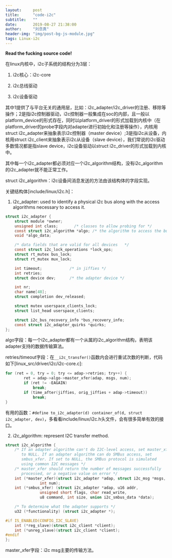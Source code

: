 ```yaml
---
layout:     post
title:      "code-i2c"
subtitle:   ""
date:       2019-08-27 21:38:00
author:     "刘念真"
header-img: "img/post-bg-js-module.jpg"
tags: Linux-i2c
---
```

**Read the fucking source code!**

在linux内核中，i2c子系统的结构分为3层：

1. i2c核心：i2c-core

2. i2c总线驱动

3. i2c设备驱动

其中1提供了与平台无关的通用层，比如：i2c_adapter/i2c_driver的注册、移除等操作；2是指i2c控制器驱动，i2c控制器一般集成在soc的内部，且一般以platform_device的形式存在，同时以platform_driver的形式加载到内核中（在platform_driver的probe字段内对adapter进行初始化和注册等操作），内核用struct i2c_adapter来抽象表示i2c控制器（master device）;3是指i2c从设备，内核用struct i2c_client来抽象表示i2c从设备（slave device），我们常说的i2c驱动多数情况都是指slave device，i2c设备驱动以struct i2c_driver的形式加载到内核中。

其中每一个i2c_adapter都必须对应一个i2c_algorithm结构，没有i2c_algorithm的i2c_adapter就不能正常工作。

struct i2c_algorithm：i2c设备间消息发送的方法由该结构体的字段实现。

关键结构体[include/linux/i2c.h]：

1. i2c_adapter: used to identify a physical i2c bus along with the access algorithms necessary to access it.

```c
struct i2c_adapter {
	struct module *owner;
	unsigned int class;		  /* classes to allow probing for */
	const struct i2c_algorithm *algo; /* the algorithm to access the bus */
	void *algo_data;

	/* data fields that are valid for all devices	*/
	const struct i2c_lock_operations *lock_ops;
	struct rt_mutex bus_lock;
	struct rt_mutex mux_lock;

	int timeout;			/* in jiffies */
	int retries;
	struct device dev;		/* the adapter device */

	int nr;
	char name[48];
	struct completion dev_released;

	struct mutex userspace_clients_lock;
	struct list_head userspace_clients;

	struct i2c_bus_recovery_info *bus_recovery_info;
	const struct i2c_adapter_quirks *quirks;
};
```

algo字段：每一个i2c_adapter都有一个从属的i2c_algorithm结构，表明该adapter支持的数据传输算法。

retries/timeout字段：在`__i2c_transfer()`函数内会进行重试次数的判断，代码如下[linux_src/driver/i2c/i2c-core.c]:

```c
for (ret = 0, try = 0; try <= adap->retries; try++) {
		ret = adap->algo->master_xfer(adap, msgs, num);
		if (ret != -EAGAIN)
			break;
		if (time_after(jiffies, orig_jiffies + adap->timeout))
			break;
}
```

有用的函数：`#define to_i2c_adapter(d) container_of(d, struct i2c_adapter, dev)`，多看看include/linux/i2c.h头文件，会有很多简单有效的接口。

2. i2c_algorithm: represent I2C transfer method.

```c
struct i2c_algorithm {
	/* If an adapter algorithm can't do I2C-level access, set master_xfer
	   to NULL. If an adapter algorithm can do SMBus access, set
	   smbus_xfer. If set to NULL, the SMBus protocol is simulated
	   using common I2C messages */
	/* master_xfer should return the number of messages successfully
	   processed, or a negative value on error */
	int (*master_xfer)(struct i2c_adapter *adap, struct i2c_msg *msgs,
			   int num);
	int (*smbus_xfer) (struct i2c_adapter *adap, u16 addr,
			   unsigned short flags, char read_write,
			   u8 command, int size, union i2c_smbus_data *data);

	/* To determine what the adapter supports */
	u32 (*functionality) (struct i2c_adapter *);

#if IS_ENABLED(CONFIG_I2C_SLAVE)
	int (*reg_slave)(struct i2c_client *client);
	int (*unreg_slave)(struct i2c_client *client);
#endif
};
```

master_xfer字段：i2c msg主要的传输方法。

